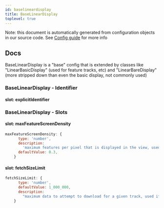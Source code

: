 ```yaml
---
id: baselineardisplay
title: BaseLinearDisplay
toplevel: true
---
```


Note: this document is automatically generated from configuration objects in
our source code. See [Config guide](/docs/config_guide) for more info

## Docs

BaseLinearDisplay is a "base" config that is extended by classes like
"LinearBasicDisplay" (used for feature tracks, etc) and "LinearBareDisplay"
(more stripped down than even the basic display, not commonly used)

### BaseLinearDisplay - Identifier

#### slot: explicitIdentifier

### BaseLinearDisplay - Slots

#### slot: maxFeatureScreenDensity

```js
maxFeatureScreenDensity: {
      type: 'number',
      description:
        'maximum features per pixel that is displayed in the view, used if byte size estimates not available',
      defaultValue: 0.3,
    }
```

#### slot: fetchSizeLimit

```js
fetchSizeLimit: {
      type: 'number',
      defaultValue: 1_000_000,
      description:
        "maximum data to attempt to download for a given track, used if adapter doesn't specify one",
    }
```
